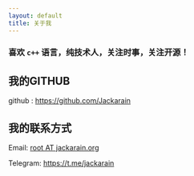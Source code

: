 ```yaml
---
layout: default
title: 关于我
---
```


### 喜欢 `c++` 语言，纯技术人，关注时事，关注开源！

## 我的GITHUB

github : <https://github.com/Jackarain>

## 我的联系方式

Email: [root AT jackarain.org](mailto:root@jackarain.org)

Telegram: <https://t.me/jackarain>
